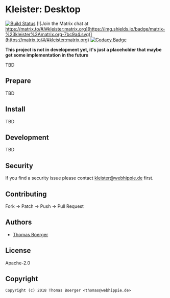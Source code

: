 # Kleister: Desktop

[![Build Status](https://cloud.drone.io/api/badges/kleister/kleister-desktop/status.svg)](https://cloud.drone.io/kleister/kleister-desktop)
[![Join the Matrix chat at https://matrix.to/#/#kleister:matrix.org](https://img.shields.io/badge/matrix-%23kleister%3Amatrix.org-7bc9a4.svg)](https://matrix.to/#/#kleister:matrix.org)
[![Codacy Badge](https://api.codacy.com/project/badge/Grade/dc6d43bf63804093819b3ac8961c4259)](https://www.codacy.com/app/kleister/kleister-desktop?utm_source=github.com&amp;utm_medium=referral&amp;utm_content=kleister/kleister-desktop&amp;utm_campaign=Badge_Grade)

**This project is not in development yet, it's just a placeholder that maybe get some implementation in the future**

TBD


## Prepare

TBD


## Install

TBD


## Development

TBD


## Security

If you find a security issue please contact kleister@webhippie.de first.


## Contributing

Fork -> Patch -> Push -> Pull Request


## Authors

* [Thomas Boerger](https://github.com/tboerger)


## License

Apache-2.0


## Copyright

```
Copyright (c) 2018 Thomas Boerger <thomas@webhippie.de>
```
